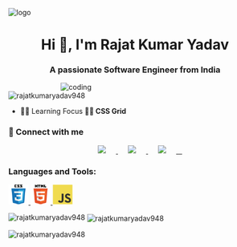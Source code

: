 ![logo](https://media.istockphoto.com/id/1136829806/vector/website-app-design-development-technology-software-code-programming-ui-ux-concept.jpg?s=612x612&w=0&k=20&c=wB6hinX448B_fLDEGKubgkeVyX6ijVLQQ_Gz_kSqQUg=)
<h1 align="center">Hi 👋, I'm Rajat Kumar Yadav</h1>
<h3 align="center">A passionate Software Engineer from India</h3>

<img align="right" alt="coding" width="400px" src="https://user-images.githubusercontent.com/55389276/140866485-8fb1c876-9a8f-4d6a-98dc-08c4981eaf70.gif">

<p align="left"> <img src="https://komarev.com/ghpvc/?username=rajatkumaryadav948&label=Profile%20views&color=0e75b6&style=flat" alt="rajatkumaryadav948" /> </p>

- 👨‍💻 Learning Focus **👨‍💻 CSS Grid**

### 🚀 Connect with me  

<p align="center">
  <a href="https://www.linkedin.com/in/rajat-kumar-yadav-85a217329">
    <img src="https://cdn.jsdelivr.net/gh/devicons/devicon/icons/linkedin/linkedin-original.svg" width="40px" style="margin: 0 20px;" />
  </a>
  <a href="https://instagram.com/official_rajat_yaduvanshi_">
    <img src="https://cdn-icons-png.flaticon.com/512/174/174855.png" width="40px" style="margin: 0 20px;" />
  </a>
  <a href="https://github.com/rajatkumarYadav948">
    <img src="https://cdn-icons-png.flaticon.com/512/733/733553.png" width="40px" style="margin: 0 20px;" />
  </a>
</p>
<h3 align="left">Languages and Tools:</h3>
<p align="left"> <a href="https://www.w3schools.com/css/" target="_blank" rel="noreferrer"> <img src="https://raw.githubusercontent.com/devicons/devicon/master/icons/css3/css3-original-wordmark.svg" alt="css3" width="40" height="40"/> </a> <a href="https://www.w3.org/html/" target="_blank" rel="noreferrer"> <img src="https://raw.githubusercontent.com/devicons/devicon/master/icons/html5/html5-original-wordmark.svg" alt="html5" width="40" height="40"/> </a> <a href="https://developer.mozilla.org/en-US/docs/Web/JavaScript" target="_blank" rel="noreferrer"> <img src="https://raw.githubusercontent.com/devicons/devicon/master/icons/javascript/javascript-original.svg" alt="javascript" width="40" height="40"/> </a> </p>

<p><img align="left" src="https://github-readme-stats.vercel.app/api/top-langs?username=rajatkumaryadav948&show_icons=true&locale=en&layout=compact" alt="rajatkumaryadav948" /></p>

<p>&nbsp;<img align="center" src="https://github-readme-stats.vercel.app/api?username=rajatkumaryadav948&show_icons=true&locale=en" alt="rajatkumaryadav948" /></p>

<p><img align="center" src="https://github-readme-streak-stats.herokuapp.com/?user=rajatkumaryadav948&" alt="rajatkumaryadav948" /></p>
